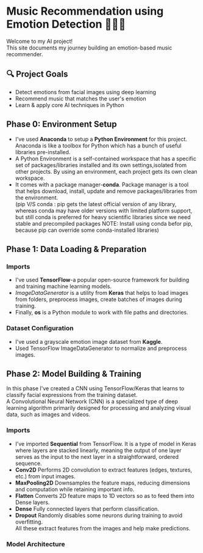 # Music Recommendation using Emotion Detection 🎵😄😢

Welcome to my AI project!  
This site documents my journey building an emotion-based music recommender.

## 🔍 Project Goals
- Detect emotions from facial images using deep learning
- Recommend music that matches the user's emotion
- Learn & apply core AI techniques in Python

## Phase 0: Environment Setup
- I've used **Anaconda** to setup a **Python Environment** for this project. Anaconda is like a toolbox for Python which has a bunch of useful libraries pre-installed. 
- A Python Environment is a self-contained workspace that has a specific set of packages/libraries installed and its own settings,isolated from other projects. By using an environment, each project gets its own clean workspace.
- It comes with a package manager-**conda**. Package manager is a tool that helps download, install, update and remove packages/libraries from the environment.   
(pip V/S conda : pip gets the latest official version of any library, whereas conda may have older versions with limited platform support, but still conda is preferred for heavy scientific libraries since we need stable and precompiled packages
NOTE: Install using conda befor pip, because pip can override some conda-installed libraries)

## Phase 1: Data Loading & Preparation
### Imports
- I've used **TensorFlow**-a popular open-source framework for building and training machine learning models.
- *ImageDataGenerator* is a utility from **Keras** that helps to load images from folders, preprocess images, create batches of images during training.
- Finally, **os** is a Python module to work with file paths and directories.

### Dataset Configuration
- I've used a grayscale emotion image dataset from **Kaggle**.
- Used TensorFlow ImageDataGenerator to normalize and preprocess images.

## Phase 2: Model Building & Training 
In this phase I've created a CNN using TensorFlow/Keras that learns to classify facial expressions from the training dataset.   
A Convolutional Neural Network (CNN) is a specialized type of deep learning algorithm primarily designed for processing and analyzing visual data, such as images and videos.
### Imports
- I've imported **Sequential** from TensorFlow. It is a type of model in Keras where layers are stacked linearly, meaning the output of one layer serves as the input to the next layer in a straightforward, ordered sequence.
- **Conv2D** Performs 2D convolution to extract features (edges, textures, etc.) from input images.
- **MaxPooling2D** Downsamples the feature maps, reducing dimensions and computation while retaining important info.
- **Flatten** Converts 2D feature maps to 1D vectors so as to feed them into Dense layers.
- **Dense** Fully connected layers that perform classification.
- **Dropout** Randomly disables some neurons during training to avoid overfitting.   
All these extract features from the images and help make predictions.

### Model Architecture
